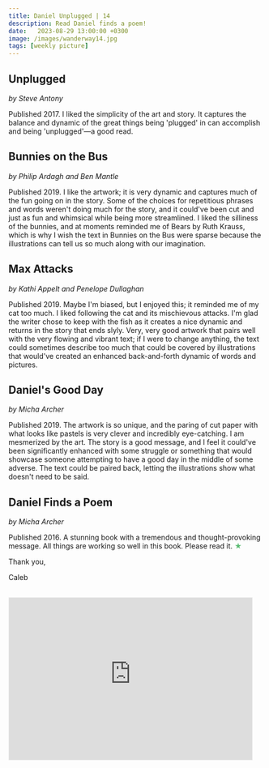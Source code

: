 ```yaml
---
title: Daniel Unplugged | 14
description: Read Daniel finds a poem!
date:   2023-08-29 13:00:00 +0300
image: /images/wanderway14.jpg
tags: [weekly picture]
---
```


## Unplugged

*by Steve Antony*

Published 2017. I liked the simplicity of the art and story. It captures the balance and dynamic of the great things being 'plugged' in can accomplish and being 'unplugged'—a good read.

## Bunnies on the Bus

*by Philip Ardagh and Ben Mantle*

Published 2019. I like the artwork; it is very dynamic and captures much of the fun going on in the story. Some of the choices for repetitious phrases and words weren't doing much for the story, and it could've been cut and just as fun and whimsical while being more streamlined. I liked the silliness of the bunnies, and at moments reminded me of Bears by Ruth Krauss, which is why I wish the text in Bunnies on the Bus were sparse because the illustrations can tell us so much along with our imagination.

## Max Attacks

*by Kathi Appelt and Penelope Dullaghan*

Published 2019. Maybe I'm biased, but I enjoyed this; it reminded me of my cat too much. I liked following the cat and its mischievous attacks. I'm glad the writer chose to keep with the fish as it creates a nice dynamic and returns in the story that ends slyly. Very, very good artwork that pairs well with the very flowing and vibrant text; if I were to change anything, the text could sometimes describe too much that could be covered by illustrations that would've created an enhanced back-and-forth dynamic of words and pictures.

## Daniel's Good Day

*by Micha Archer*

Published 2019. The artwork is so unique, and the paring of cut paper with what looks like pastels is very clever and incredibly eye-catching. I am mesmerized by the art. The story is a good message, and I feel it could've been significantly enhanced with some struggle or something that would showcase someone attempting to have a good day in the middle of some adverse. The text could be paired back, letting the illustrations show what doesn't need to be said.

## Daniel Finds a Poem 

*by Micha Archer*

Published 2016. A stunning book with a tremendous and thought-provoking message. All things are working so well in this book. Please read it. <h style="color:#5ABB71;">★</h>

Thank you,

Caleb <br>
<br>

<iframe src="https://thewanderway.substack.com/embed" width="480" height="320" style="border:1px solid #EEE; background:white;" frameborder="0" scrolling="no"></iframe>